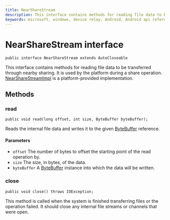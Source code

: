 ```yaml
---
title: NearShareStream 
description: This interface contains methods for reading file data to be transferred through nearby sharing. It is used by the platform during a share operation.
keywords: microsoft, windows, device relay, Android, Android api reference
---
```

# NearShareStream interface

```
public interface NearShareStream extends AutoCloseable
```

This interface contains methods for reading file data to be transferred through nearby sharing. It is used by the platform during a share operation. [NearShareStreamImpl](NearShareStreamImpl.md) is a platform-provided implementation.

## Methods

### read
`public void read(long offset, int size, ByteBuffer byteBuffer);`

Reads the internal file data and writes it to the given [ByteBuffer](https://developer.android.com/reference/java/nio/ByteBuffer.html) reference.

#### Parameters
* `offset` The number of bytes to offset the starting point of the read operation by.
* `size` The size, in bytes, of the data.
* `byteBuffer` A [ByteBuffer](https://developer.android.com/reference/java/nio/ByteBuffer.html) instance into which the data will be written.

### close
`public void close() throws IOException;`

This method is called when the system is finished transferring files or the operation failed. It should close any internal file streams or channels that were open.
